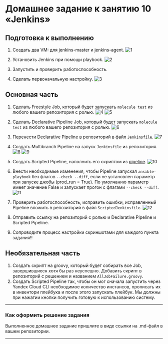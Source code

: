 # Домашнее задание к занятию 10 «Jenkins»

## Подготовка к выполнению

1. Создать два VM: для jenkins-master и jenkins-agent.
![1](https://github.com/michail-77/mnt-homeworks/blob/MNT-video/09-ci-04-jenkins/image/вирт.машины.png)

2. Установить Jenkins при помощи playbook.
![2](https://github.com/michail-77/mnt-homeworks/blob/MNT-video/09-ci-04-jenkins/image/установка%20jenkins.png)

3. Запустить и проверить работоспособность.
4. Сделать первоначальную настройку.
![3](https://github.com/michail-77/mnt-homeworks/blob/MNT-video/09-ci-04-jenkins/image/узлы.png)

## Основная часть

1. Сделать Freestyle Job, который будет запускать `molecule test` из любого вашего репозитория с ролью.
![4](https://github.com/michail-77/mnt-homeworks/blob/MNT-video/09-ci-04-jenkins/image/freestyle.png)
![5](https://github.com/michail-77/mnt-homeworks/blob/MNT-video/09-ci-04-jenkins/image/freestyle2.png)

2. Сделать Declarative Pipeline Job, который будет запускать `molecule test` из любого вашего репозитория с ролью.
![6](https://github.com/michail-77/mnt-homeworks/blob/MNT-video/09-ci-04-jenkins/image/DeclarativePipelineJob.png)

3. Перенести Declarative Pipeline в репозиторий в файл `Jenkinsfile`.
![7](https://github.com/michail-77/mnt-homeworks/blob/MNT-video/09-ci-04-jenkins/image/jenkinsfile.png)

4. Создать Multibranch Pipeline на запуск `Jenkinsfile` из репозитория.
![8](https://github.com/michail-77/mnt-homeworks/blob/MNT-video/09-ci-04-jenkins/image/multybranch.png)
![9](https://github.com/michail-77/mnt-homeworks/blob/MNT-video/09-ci-04-jenkins/image/multybranch2.png)

5. Создать Scripted Pipeline, наполнить его скриптом из [pipeline](./pipeline).
![10](https://github.com/michail-77/mnt-homeworks/blob/MNT-video/09-ci-04-jenkins/image/script.jpg)

6. Внести необходимые изменения, чтобы Pipeline запускал `ansible-playbook` без флагов `--check --diff`, если не установлен параметр при запуске джобы (prod_run = True). По умолчанию параметр имеет значение False и запускает прогон с флагами `--check --diff`.
![11](https://github.com/michail-77/mnt-homeworks/blob/MNT-video/09-ci-04-jenkins/image/без%20флагов.jpg)
7. Проверить работоспособность, исправить ошибки, исправленный Pipeline вложить в репозиторий в файл `ScriptedJenkinsfile`.
![12](https://github.com/michail-77/mnt-homeworks/blob/MNT-video/09-ci-04-jenkins/image/scripted.png)
8. Отправить ссылку на репозиторий с ролью и Declarative Pipeline и Scripted Pipeline.


9. Сопроводите процесс настройки скриншотами для каждого пункта задания!!

## Необязательная часть

1. Создать скрипт на groovy, который будет собирать все Job, завершившиеся хотя бы раз неуспешно. Добавить скрипт в репозиторий с решением и названием `AllJobFailure.groovy`.
2. Создать Scripted Pipeline так, чтобы он мог сначала запустить через Yandex Cloud CLI необходимое количество инстансов, прописать их в инвентори плейбука и после этого запускать плейбук. Мы должны при нажатии кнопки получить готовую к использованию систему.

---

### Как оформить решение задания

Выполненное домашнее задание пришлите в виде ссылки на .md-файл в вашем репозитории.

---
